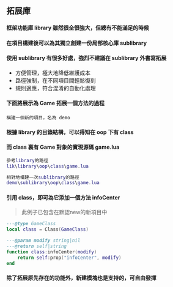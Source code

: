 ## 拓展庫

#### 框架功能庫 library 雖然很全很強大，但總有不能滿足的時候

#### 在項目構建後可以為其獨立創建一份局部核心庫 sublibrary

#### 使用 sublibrary 有很多好處，強烈不建議在 sublibrary 外書寫拓展

* 方便管理，極大地降低維護成本
* 路徑強制，在不同項目間輕鬆復刻
* 規則適應，符合混淆的自動化處理

#### 下面將展示為 Game 拓展一個方法的過程

```
構建一個新的項目，名為 demo
```

#### 根據 library 的目錄結構，可以得知在 oop 下有 class

#### 而 class 裏有 Game 對象的實現源碼 game.lua

```lua
參考library的路徑
lik\library\oop\class\game.lua

相對地構建一次sublibrary的路徑
demo\sublibrary\oop\class\game.lua
```

#### 引用 class，即可為它添加一個方法 infoCenter

> 此例子已包含在默認new的新項目中

```lua
---@type GameClass
local class = Class(GameClass)

---@param modify string|nil
---@return self|string
function class:infoCenter(modify)
    return self:prop("infoCenter", modify)
end
```

#### 除了拓展原先存在的功能外，新建模塊也是支持的，可自由發揮
